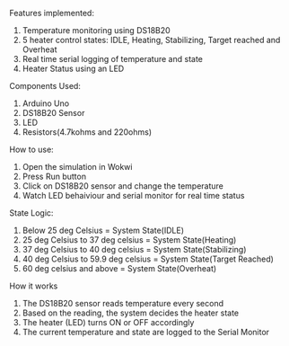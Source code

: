 Features implemented:
1. Temperature monitoring using DS18B20
2. 5 heater control states: IDLE, Heating, Stabilizing, Target reached and Overheat
3. Real time serial logging of temperature and state
4. Heater Status using an LED

Components Used:
1. Arduino Uno
2. DS18B20 Sensor
3. LED
4. Resistors(4.7kohms and 220ohms)

How to use:
1. Open the simulation in Wokwi
2. Press Run button
3. Click on DS18B20 sensor and change the temperature
4. Watch LED behaiviour and serial monitor for real time status

State Logic:
1. Below 25 deg Celsius = System State(IDLE)
2. 25 deg Celsius to 37 deg celsius = System State(Heating)
3. 37 deg Celsius to 40 deg celsius = System State(Stabilizing)
4. 40 deg Celsius to 59.9 deg celsius = System State(Target Reached)
5. 60 deg celsius and above = System State(Overheat)

How it works
1. The DS18B20 sensor reads temperature every second
2. Based on the reading, the system decides the heater state
3. The heater (LED) turns ON or OFF accordingly
4. The current temperature and state are logged to the Serial Monitor
